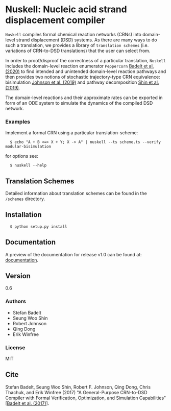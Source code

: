 # Nuskell: Nucleic acid strand displacement compiler

``Nuskell`` compiles formal chemical reaction networks (CRNs) into domain-level
strand displacement (DSD) systems. As there are many ways to do such a 
translation, we provides a library of ``translation schemes`` (i.e. variations
of CRN-to-DSD translations) that the user can select from. 

In order to proof/disproof the correctness of a particular translation,
``Nuskell`` includes the domain-level reaction enumerator ``Peppercorn``
[Badelt et al. (2020)] to find intended and unintended domain-level reaction
pathways and then provides two notions of stochastic trajectory-type CRN
equivalence: bisimulation [Johnson et al. (2019)] and pathway decomposition
[Shin et al.  (2019)].

The domain-level reactions and their approximate rates can be exported in form
of an ODE system to simulate the dynamics of the compiled DSD network.

### Examples

Implement a formal CRN using a particular translation-scheme:

```
  $ echo "A + B <=> X + Y; X -> A" | nuskell --ts scheme.ts --verify modular-bisimulation
```
for options see:
```
  $ nuskell --help
```
## Translation Schemes
Detailed information about translation schemes can be found in the ``/schemes`` directory.
 
## Installation
```
  $ python setup.py install
```

## Documentation
A preview of the documentation for release v1.0 can be found at: [documentation].

## Version
0.6

### Authors
  - Stefan Badelt
  - Seung Woo Shin
  - Robert Johnson
  - Qing Dong
  - Erik Winfree

### License
MIT

## Cite
Stefan Badelt, Seung Woo Shin, Robert F. Johnson, Qing Dong, Chris Thachuk, and Erik Winfree (2017)
"A General-Purpose CRN-to-DSD Compiler with Formal Verification, Optimization, and Simulation Capabilities"
[[Badelt et al. (2017)]].


[//]: References
[Badelt et al. (2017)]: <https://doi.org/10.1007/978-3-319-66799-7_15>
[Badelt et al. (2020)]: <https://doi.org/10.1098/rsif.2019.0866>
[Shin et al. (2019)]: <https://doi.org/10.1016/j.tcs.2017.10.011> 
[Johnson et al. (2019)]: <https://doi.org/10.1016/j.tcs.2018.01.002>
[documentation]: <http://dna.caltech.edu/~badelt/nuskell/index.html>

